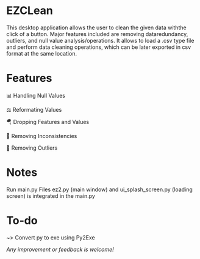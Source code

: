# EZCLean

This desktop application allows the user to clean the given data withthe click of a button. Major features included are removing dataredundancy, outliers, and null value analysis/operations. It allows to load a .csv type file and perform data cleaning operations, which can be later exported in csv format at the same location.

# Features
📊 Handling Null Values

⚖️ Reformating Values

🪂 Dropping Features and Values

🎯 Removing Inconsistencies

🦆 Removing Outliers

# Notes
Run main.py
Files ez2.py (main window) and ui_splash_screen.py (loading screen) is integrated in the main.py

# To-do
~> Convert py to exe using Py2Exe

*Any improvement or feedback is welcome!*
